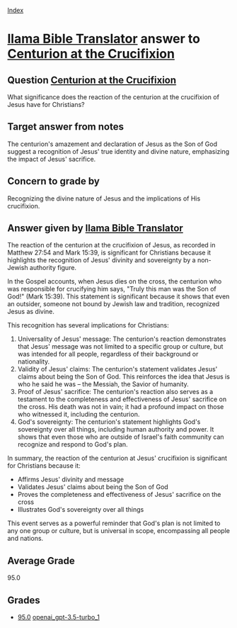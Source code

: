 
[Index](../../../index.md)
# [llama Bible Translator](../../answering_models/llama_Bible_Translator.md) answer to [Centurion at the Crucifixion](../../questions/Centurion_at_the_Crucifixion.md)

## Question [Centurion at the Crucifixion](../../questions/Centurion_at_the_Crucifixion.md)
What significance does the reaction of the centurion at the crucifixion of Jesus have for Christians?

## Target answer from notes
The centurion's amazement and declaration of Jesus as the Son of God suggest a recognition of Jesus' true identity and divine nature, emphasizing the impact of Jesus' sacrifice.

## Concern to grade by
Recognizing the divine nature of Jesus and the implications of His crucifixion.

## Answer given by [llama Bible Translator](../../answering_models/llama_Bible_Translator.md)
The reaction of the centurion at the crucifixion of Jesus, as recorded in Matthew 27:54 and Mark 15:39, is significant for Christians because it highlights the recognition of Jesus' divinity and sovereignty by a non-Jewish authority figure.

In the Gospel accounts, when Jesus dies on the cross, the centurion who was responsible for crucifying him says, "Truly this man was the Son of God!" (Mark 15:39). This statement is significant because it shows that even an outsider, someone not bound by Jewish law and tradition, recognized Jesus as divine.

This recognition has several implications for Christians:

1. Universality of Jesus' message: The centurion's reaction demonstrates that Jesus' message was not limited to a specific group or culture, but was intended for all people, regardless of their background or nationality.
2. Validity of Jesus' claims: The centurion's statement validates Jesus' claims about being the Son of God. This reinforces the idea that Jesus is who he said he was – the Messiah, the Savior of humanity.
3. Proof of Jesus' sacrifice: The centurion's reaction also serves as a testament to the completeness and effectiveness of Jesus' sacrifice on the cross. His death was not in vain; it had a profound impact on those who witnessed it, including the centurion.
4. God's sovereignty: The centurion's statement highlights God's sovereignty over all things, including human authority and power. It shows that even those who are outside of Israel's faith community can recognize and respond to God's plan.

In summary, the reaction of the centurion at Jesus' crucifixion is significant for Christians because it:

* Affirms Jesus' divinity and message
* Validates Jesus' claims about being the Son of God
* Proves the completeness and effectiveness of Jesus' sacrifice on the cross
* Illustrates God's sovereignty over all things

This event serves as a powerful reminder that God's plan is not limited to any one group or culture, but is universal in scope, encompassing all people and nations.

## Average Grade
95.0

## Grades
 * [95.0](./Centurion_at_the_Crucifixion_grades/openai_gpt-3.5-turbo_1.md) [openai_gpt-3.5-turbo_1](../../grading_models/openai_gpt-3.5-turbo_1.md)
